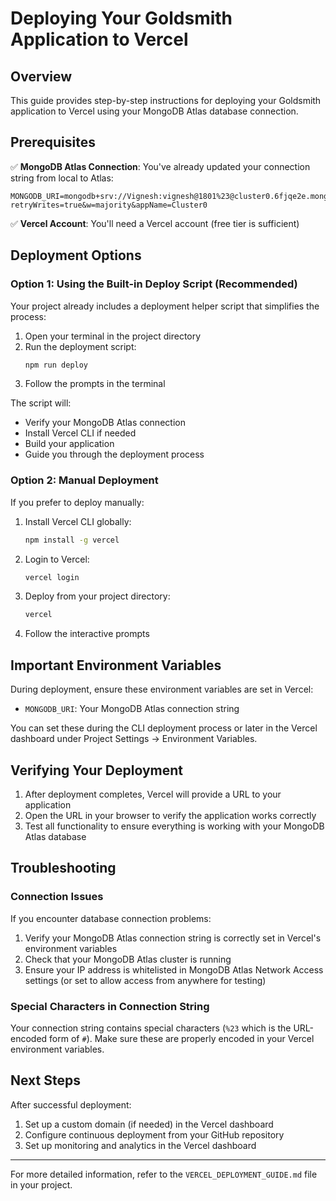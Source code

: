 # Deploying Your Goldsmith Application to Vercel

## Overview

This guide provides step-by-step instructions for deploying your Goldsmith application to Vercel using your MongoDB Atlas database connection.

## Prerequisites

✅ **MongoDB Atlas Connection**: You've already updated your connection string from local to Atlas:
```
MONGODB_URI=mongodb+srv://Vignesh:vignesh@1801%23@cluster0.6fjqe2e.mongodb.net/goldsmith?retryWrites=true&w=majority&appName=Cluster0
```

✅ **Vercel Account**: You'll need a Vercel account (free tier is sufficient)

## Deployment Options

### Option 1: Using the Built-in Deploy Script (Recommended)

Your project already includes a deployment helper script that simplifies the process:

1. Open your terminal in the project directory
2. Run the deployment script:
   ```bash
   npm run deploy
   ```
3. Follow the prompts in the terminal

The script will:
- Verify your MongoDB Atlas connection
- Install Vercel CLI if needed
- Build your application
- Guide you through the deployment process

### Option 2: Manual Deployment

If you prefer to deploy manually:

1. Install Vercel CLI globally:
   ```bash
   npm install -g vercel
   ```

2. Login to Vercel:
   ```bash
   vercel login
   ```

3. Deploy from your project directory:
   ```bash
   vercel
   ```

4. Follow the interactive prompts

## Important Environment Variables

During deployment, ensure these environment variables are set in Vercel:

- `MONGODB_URI`: Your MongoDB Atlas connection string

You can set these during the CLI deployment process or later in the Vercel dashboard under Project Settings → Environment Variables.

## Verifying Your Deployment

1. After deployment completes, Vercel will provide a URL to your application
2. Open the URL in your browser to verify the application works correctly
3. Test all functionality to ensure everything is working with your MongoDB Atlas database

## Troubleshooting

### Connection Issues

If you encounter database connection problems:

1. Verify your MongoDB Atlas connection string is correctly set in Vercel's environment variables
2. Check that your MongoDB Atlas cluster is running
3. Ensure your IP address is whitelisted in MongoDB Atlas Network Access settings (or set to allow access from anywhere for testing)

### Special Characters in Connection String

Your connection string contains special characters (`%23` which is the URL-encoded form of `#`). Make sure these are properly encoded in your Vercel environment variables.

## Next Steps

After successful deployment:

1. Set up a custom domain (if needed) in the Vercel dashboard
2. Configure continuous deployment from your GitHub repository
3. Set up monitoring and analytics in the Vercel dashboard

---

For more detailed information, refer to the `VERCEL_DEPLOYMENT_GUIDE.md` file in your project.